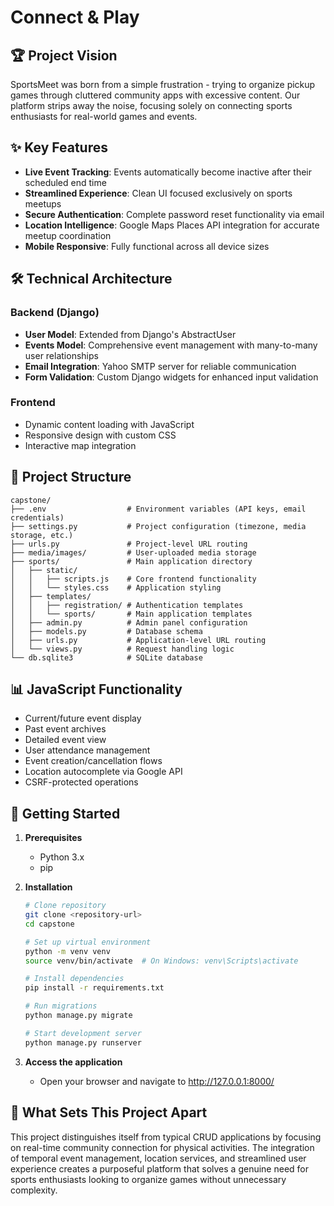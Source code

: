 # Connect & Play

## 🏆 Project Vision

SportsMeet was born from a simple frustration - trying to organize pickup games through cluttered community apps with excessive content. Our platform strips away the noise, focusing solely on connecting sports enthusiasts for real-world games and events.

## ✨ Key Features

- **Live Event Tracking**: Events automatically become inactive after their scheduled end time
- **Streamlined Experience**: Clean UI focused exclusively on sports meetups
- **Secure Authentication**: Complete password reset functionality via email
- **Location Intelligence**: Google Maps Places API integration for accurate meetup coordination
- **Mobile Responsive**: Fully functional across all device sizes

## 🛠️ Technical Architecture

### Backend (Django)
- **User Model**: Extended from Django's AbstractUser
- **Events Model**: Comprehensive event management with many-to-many user relationships
- **Email Integration**: Yahoo SMTP server for reliable communication
- **Form Validation**: Custom Django widgets for enhanced input validation

### Frontend
- Dynamic content loading with JavaScript
- Responsive design with custom CSS
- Interactive map integration

## 📁 Project Structure

```
capstone/
├── .env                  # Environment variables (API keys, email credentials)
├── settings.py           # Project configuration (timezone, media storage, etc.)
├── urls.py               # Project-level URL routing
├── media/images/         # User-uploaded media storage
├── sports/               # Main application directory
│   ├── static/
│   │   ├── scripts.js    # Core frontend functionality
│   │   └── styles.css    # Application styling
│   ├── templates/
│   │   ├── registration/ # Authentication templates
│   │   └── sports/       # Main application templates
│   ├── admin.py          # Admin panel configuration
│   ├── models.py         # Database schema
│   ├── urls.py           # Application-level URL routing
│   └── views.py          # Request handling logic
└── db.sqlite3            # SQLite database
```

## 📊 JavaScript Functionality

- Current/future event display
- Past event archives
- Detailed event view
- User attendance management
- Event creation/cancellation flows
- Location autocomplete via Google API
- CSRF-protected operations

## 🚀 Getting Started

1. **Prerequisites**
   - Python 3.x
   - pip

2. **Installation**
   ```bash
   # Clone repository
   git clone <repository-url>
   cd capstone
   
   # Set up virtual environment
   python -m venv venv
   source venv/bin/activate  # On Windows: venv\Scripts\activate
   
   # Install dependencies
   pip install -r requirements.txt
   
   # Run migrations
   python manage.py migrate
   
   # Start development server
   python manage.py runserver
   ```

3. **Access the application**
   - Open your browser and navigate to http://127.0.0.1:8000/

## 🌟 What Sets This Project Apart

This project distinguishes itself from typical CRUD applications by focusing on real-time community connection for physical activities. The integration of temporal event management, location services, and streamlined user experience creates a purposeful platform that solves a genuine need for sports enthusiasts looking to organize games without unnecessary complexity.
